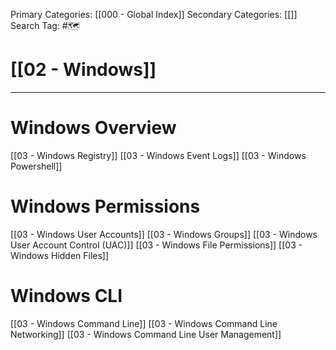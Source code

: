 Primary Categories: [[000 - Global Index]] 
Secondary Categories: [[]] 
Search Tag: #🗺  

# [[02 - Windows]]  
***
# Windows Overview

[[03 - Windows Registry]]
[[03 - Windows Event Logs]]
[[03 - Windows Powershell]]


# Windows Permissions

[[03 - Windows User Accounts]]
[[03 - Windows Groups]]
[[03 - Windows User Account Control (UAC)]]
[[03 - Windows File Permissions]]
[[03 - Windows Hidden Files]]

# Windows CLI

[[03 - Windows Command Line]]
[[03 - Windows Command Line Networking]]
[[03 - Windows Command Line User Management]]
